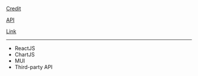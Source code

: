 [Credit](https://www.youtube.com/watch?v=khJlrj3Y6Ls&t=1322s)

[API](https://covid19.mathdro.id/api)

[Link](https://alen0612.github.io/covid-tracker/)

---

- ReactJS
- ChartJS
- MUI
- Third-party API
